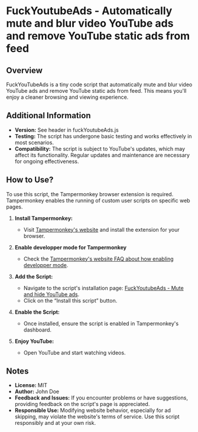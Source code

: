# FuckYoutubeAds - Automatically mute and blur video YouTube ads and remove YouTube static ads from feed

## Overview
FuckYouTubeAds is a tiny code script that automatically mute and blur video YouTube ads and remove YouTube static ads from feed. 
This means you'll enjoy a cleaner browsing and viewing experience.

## Additional Information
- **Version:** See header in fuckYoutubeAds.js
- **Testing:** The script has undergone basic testing and works effectively in most scenarios.
- **Compatibility:** The script is subject to YouTube's updates, which may affect its functionality. Regular updates and maintenance are necessary for ongoing effectiveness.

## How to Use?
To use this script, the Tampermonkey browser extension is required. Tampermonkey enables the running of custom user scripts on specific web pages.

1. **Install Tampermonkey:**
   - Visit [Tampermonkey's website](https://www.Tampermonkey.net) and install the extension for your browser.
  
2. **Enable developper mode for Tampermonkey**
   - Check the [Tampermonkey's website FAQ about how enabling developper mode]([https://www.tampermonkey.net](https://www.tampermonkey.net/faq.php?locale=en#:~:text=To%20enable%20Developer%20Mode%20in,navigate%20to%20the%20extensions%20page.&text=Find%20and%20click%20the%20"Developer,top%20right%20to%20enable%20it.)).

3. **Add the Script:**
   - Navigate to the script's installation page: [FuckYoutubeAds - Mute and hide YouTube ads](https://greasyfork.org/en/scripts/484915-youtubeads-mute-and-hide-youtube-ads).
   - Click on the “Install this script” button.

4. **Enable the Script:**
   - Once installed, ensure the script is enabled in Tampermonkey's dashboard.

5. **Enjoy YouTube:**
   - Open YouTube and start watching videos.

## Notes
- **License:** MIT
- **Author:** John Doe
- **Feedback and Issues:** If you encounter problems or have suggestions, providing feedback on the script's page is appreciated.
- **Responsible Use:** Modifying website behavior, especially for ad skipping, may violate the website's terms of service. Use this script responsibly and at your own risk.